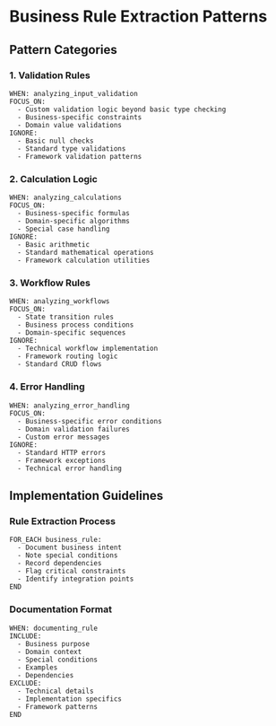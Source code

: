 # Business Rule Extraction Patterns

## Pattern Categories

### 1. Validation Rules
```pattern
WHEN: analyzing_input_validation
FOCUS_ON:
  - Custom validation logic beyond basic type checking
  - Business-specific constraints
  - Domain value validations
IGNORE:
  - Basic null checks
  - Standard type validations
  - Framework validation patterns
```

### 2. Calculation Logic
```pattern
WHEN: analyzing_calculations
FOCUS_ON:
  - Business-specific formulas
  - Domain-specific algorithms
  - Special case handling
IGNORE:
  - Basic arithmetic
  - Standard mathematical operations
  - Framework calculation utilities
```

### 3. Workflow Rules
```pattern
WHEN: analyzing_workflows
FOCUS_ON:
  - State transition rules
  - Business process conditions
  - Domain-specific sequences
IGNORE:
  - Technical workflow implementation
  - Framework routing logic
  - Standard CRUD flows
```

### 4. Error Handling
```pattern
WHEN: analyzing_error_handling
FOCUS_ON:
  - Business-specific error conditions
  - Domain validation failures
  - Custom error messages
IGNORE:
  - Standard HTTP errors
  - Framework exceptions
  - Technical error handling
```

## Implementation Guidelines

### Rule Extraction Process
```pattern
FOR_EACH business_rule:
  - Document business intent
  - Note special conditions
  - Record dependencies
  - Flag critical constraints
  - Identify integration points
END
```

### Documentation Format
```pattern
WHEN: documenting_rule
INCLUDE:
  - Business purpose
  - Domain context
  - Special conditions
  - Examples
  - Dependencies
EXCLUDE:
  - Technical details
  - Implementation specifics
  - Framework patterns
END
```

